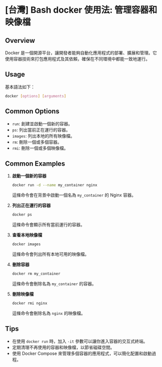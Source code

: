 # [台灣] Bash docker 使用法: 管理容器和映像檔

## Overview
Docker 是一個開源平台，讓開發者能夠自動化應用程式的部署、擴展和管理。它使用容器技術來打包應用程式及其依賴，確保在不同環境中都能一致地運行。

## Usage
基本語法如下：
```bash
docker [options] [arguments]
```

## Common Options
- `run`: 創建並啟動一個新的容器。
- `ps`: 列出當前正在運行的容器。
- `images`: 列出本地的所有映像檔。
- `rm`: 刪除一個或多個容器。
- `rmi`: 刪除一個或多個映像檔。

## Common Examples
1. **啟動一個新的容器**
   ```bash
   docker run -d --name my_container nginx
   ```
   這條命令會在背景中啟動一個名為 `my_container` 的 Nginx 容器。

2. **列出正在運行的容器**
   ```bash
   docker ps
   ```
   這條命令會顯示所有當前運行的容器。

3. **查看本地映像檔**
   ```bash
   docker images
   ```
   這條命令會列出所有本地可用的映像檔。

4. **刪除容器**
   ```bash
   docker rm my_container
   ```
   這條命令會刪除名為 `my_container` 的容器。

5. **刪除映像檔**
   ```bash
   docker rmi nginx
   ```
   這條命令會刪除名為 `nginx` 的映像檔。

## Tips
- 在使用 `docker run` 時，加入 `-it` 參數可以讓你進入容器的交互式終端。
- 定期清理不再使用的容器和映像檔，以節省磁碟空間。
- 使用 Docker Compose 來管理多個容器的應用程式，可以簡化配置和啟動過程。